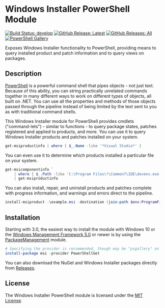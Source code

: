 # Windows Installer PowerShell Module

[![Build Status: develop](https://dev.azure.com/heaths/public/_apis/build/status/psmsi-CI?branchName=develop)](https://dev.azure.com/heaths/public/_build/latest?definitionId=14)
[![GitHub Release: Latest](https://img.shields.io/github/release/heaths/psmsi.svg?logo=github)](https://github.com/heaths/psmsi/releases/latest)
[![GitHub Releases: All](https://img.shields.io/github/downloads/heaths/psmsi/total.svg?logo=github&label=github)](https://github.com/heaths/psmsi/releases)
[![PowerShell Gallery](https://img.shields.io/powershellgallery/dt/MSI.svg)](https://powershellgallery.com/packages/MSI)

Exposes Windows Installer functionality to PowerShell, providing means to query installed product and patch information and to query views on packages.

## Description

[PowerShell](http://www.microsoft.com/powershell) is a powerful command shell that pipes objects - not just text. Because of this ability, you can string practically unrelated commands together in many different ways to work on different types of objects, all built on .NET. You can use all the properties and methods of those objects passed through the pipeline instead of being limited by the text sent to you as with traditional command shells.

 This Windows Installer module for PowerShell provides cmdlets ("command-lets") - similar to functions - to query package states, patches registered and applied to products, and more. You can use it to query Windows Installer products and patches installed on your system.

``` powershell
get-msiproductinfo | where { $_.Name -like '*Visual Studio*' }
```

You can even use it to determine which products installed a particular file on your system.

``` powershell
get-msicomponentinfo `
    | where { $_.Path -like 'C:\Program Files\*\Common7\IDE\devenv.exe'} `
    | get-msiproductinfo
```

You can also install, repair, and uninstall products and patches complete with progress information, and warnings and errors direct to the pipeline.

``` powershell
install-msiproduct .\example.msi -destination (join-path $env:ProgramFiles Example)
```

## Installation

Starting with 3.0, the easiest way to install the module with Windows 10 or the [Windows Management Framework 5.0](http://www.microsoft.com/downloads/details.aspx?FamilyID=dcf26e59-1180-47ca-be90-748c855d4d89) or newer is by using the [PackageManagement](https://github.com/OneGet/oneget) module.

``` powershell
# Specifying the provider is recommended, though may be "psgallery" on Windows 10 RTM.
install-package msi -provider PowerShellGet
```

You can also download the NuGet and Windows Installer packages directly from [Releases](https://github.com/heaths/psmsi/releases).

## License

The Windows Installer PowerShell module is licensed under the [MIT License](LICENSE.txt).
